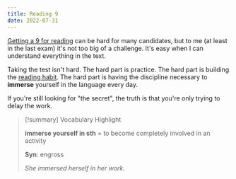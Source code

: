 ```yaml
---
title: Reading 9
date: 2022-07-31
---
```


[Getting a 9 for reading](https://dangquang.xyz/m/ielts/) can be hard for many candidates, but to me (at least in the last exam) it's not too big of a challenge. It's easy when I can understand everything in the text.

Taking the test isn't hard. The hard part is practice. The hard part is building the [reading habit](https://dangquang.xyz/t/kindle/). The hard part is having the discipline necessary to **immerse** yourself in the language every day.

If you're still looking for "the secret", the truth is that you're only trying to delay the work.


> [!summary] Vocabulary Highlight
> 
> **immerse yourself in sth** = to become completely involved in an activity
>
> **Syn**: engross
> 
> *She immersed herself in her work.*
